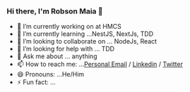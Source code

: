 ### Hi there, I'm Robson Maia 👋


- 🔭 I’m currently working on at HMCS
- 🌱 I’m currently learning ...NestJS, NextJs, TDD
- 👯 I’m looking to collaborate on ... NodeJs, React
- 🤔 I’m looking for help with ... TDD
- 💬 Ask me about ... anything
- 📫 How to reach me: ...[Personal Email](robsonmvieira@gmail.com) / [Linkedin](https://www.linkedin.com/in/robsonmaia/) / [Twitter](https://twitter.com/rmaia15)
- 😄 Pronouns: ...He/Him
- ⚡ Fun fact: ...
